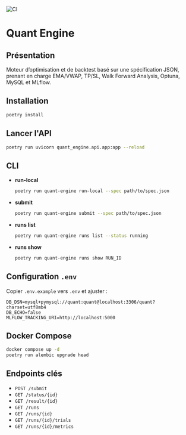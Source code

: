 ![CI](https://github.com/<OWNER>/<REPO>/actions/workflows/ci.yml/badge.svg)

# Quant Engine

## Présentation
Moteur d’optimisation et de backtest basé sur une spécification JSON, prenant en charge EMA/VWAP, TP/SL, Walk Forward Analysis, Optuna, MySQL et MLflow.

## Installation
```bash
poetry install
```

## Lancer l'API
```bash
poetry run uvicorn quant_engine.api.app:app --reload
```

## CLI
- **run-local**
  ```bash
  poetry run quant-engine run-local --spec path/to/spec.json
  ```
- **submit**
  ```bash
  poetry run quant-engine submit --spec path/to/spec.json
  ```
- **runs list**
  ```bash
  poetry run quant-engine runs list --status running
  ```
- **runs show**
  ```bash
  poetry run quant-engine runs show RUN_ID
  ```

## Configuration `.env`
Copier `.env.example` vers `.env` et ajuster :
```env
DB_DSN=mysql+pymysql://quant:quant@localhost:3306/quant?charset=utf8mb4
DB_ECHO=false
MLFLOW_TRACKING_URI=http://localhost:5000
```

## Docker Compose
```bash
docker compose up -d
poetry run alembic upgrade head
```

## Endpoints clés
- `POST /submit`
- `GET /status/{id}`
- `GET /result/{id}`
- `GET /runs`
- `GET /runs/{id}`
- `GET /runs/{id}/trials`
- `GET /runs/{id}/metrics`

